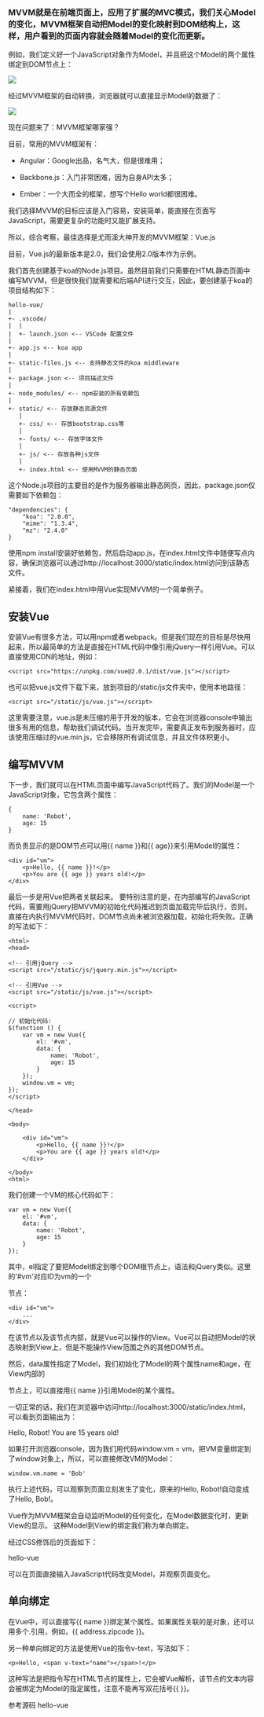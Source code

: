 
### MVVM就是在前端页面上，应用了扩展的MVC模式，我们关心Model的变化，MVVM框架自动把Model的变化映射到DOM结构上，这样，用户看到的页面内容就会随着Model的变化而更新。


例如，我们定义好一个JavaScript对象作为Model，并且把这个Model的两个属性绑定到DOM节点上：

![](\img\mvvm-bind.png)

经过MVVM框架的自动转换，浏览器就可以直接显示Model的数据了：

![](\img\mvvm-result.png)


现在问题来了：MVVM框架哪家强？

目前，常用的MVVM框架有：

- Angular：Google出品，名气大，但是很难用；

- Backbone.js：入门非常困难，因为自身API太多；

- Ember：一个大而全的框架，想写个Hello world都很困难。

我们选择MVVM的目标应该是入门容易，安装简单，能直接在页面写JavaScript，需要更复杂的功能时又能扩展支持。

所以，综合考察，最佳选择是尤雨溪大神开发的MVVM框架：Vue.js

目前，Vue.js的最新版本是2.0，我们会使用2.0版本作为示例。

我们首先创建基于koa的Node.js项目。虽然目前我们只需要在HTML静态页面中编写MVVM，但是很快我们就需要和后端API进行交互，因此，要创建基于koa的项目结构如下：

```
hello-vue/
|
+- .vscode/
|  |
|  +- launch.json <-- VSCode 配置文件
|
+- app.js <-- koa app
|
+- static-files.js <-- 支持静态文件的koa middleware
|
+- package.json <-- 项目描述文件
|
+- node_modules/ <-- npm安装的所有依赖包
|
+- static/ <-- 存放静态资源文件
   |
   +- css/ <-- 存放bootstrap.css等
   |
   +- fonts/ <-- 存放字体文件
   |
   +- js/ <-- 存放各种js文件
   |
   +- index.html <-- 使用MVVM的静态页面
```

这个Node.js项目的主要目的是作为服务器输出静态网页，因此，package.json仅需要如下依赖包：

```
"dependencies": {
    "koa": "2.0.0",
    "mime": "1.3.4",
    "mz": "2.4.0"
}
```
使用npm install安装好依赖包，然后启动app.js，在index.html文件中随便写点内容，确保浏览器可以通过http://localhost:3000/static/index.html访问到该静态文件。

紧接着，我们在index.html中用Vue实现MVVM的一个简单例子。

## 安装Vue

安装Vue有很多方法，可以用npm或者webpack。但是我们现在的目标是尽快用起来，所以最简单的方法是直接在HTML代码中像引用jQuery一样引用Vue。可以直接使用CDN的地址，例如：
```
<script src="https://unpkg.com/vue@2.0.1/dist/vue.js"></script>
```
也可以把vue.js文件下载下来，放到项目的/static/js文件夹中，使用本地路径：
```
<script src="/static/js/vue.js"></script>
```
这里需要注意，vue.js是未压缩的用于开发的版本，它会在浏览器console中输出很多有用的信息，帮助我们调试代码。当开发完毕，需要真正发布到服务器时，应该使用压缩过的vue.min.js，它会移除所有调试信息，并且文件体积更小。

## 编写MVVM

下一步，我们就可以在HTML页面中编写JavaScript代码了。我们的Model是一个JavaScript对象，它包含两个属性：
```
{
    name: 'Robot',
    age: 15
}
```
而负责显示的是DOM节点可以用{{ name }}和{{ age}}来引用Model的属性：
```
<div id="vm">
    <p>Hello, {{ name }}!</p>
    <p>You are {{ age }} years old!</p>
</div>
```
最后一步是用Vue把两者关联起来。
要特别注意的是，在<head>内部编写的JavaScript代码，需要用jQuery把MVVM的初始化代码推迟到页面加载完毕后执行，否则，直接在<head>内执行MVVM代码时，DOM节点尚未被浏览器加载，初始化将失败。正确的写法如下：

```
<html>
<head>

<!-- 引用jQuery -->
<script src="/static/js/jquery.min.js"></script>

<!-- 引用Vue -->
<script src="/static/js/vue.js"></script>

<script>

// 初始化代码:
$(function () {
    var vm = new Vue({
        el: '#vm',
        data: {
            name: 'Robot',
            age: 15
        }
    });
    window.vm = vm;
});
</script>

</head>

<body>

    <div id="vm">
        <p>Hello, {{ name }}!</p>
        <p>You are {{ age }} years old!</p>
    </div>

</body>
<html>
```
我们创建一个VM的核心代码如下：
```
var vm = new Vue({
    el: '#vm',
    data: {
        name: 'Robot',
        age: 15
    }
});
```
其中，el指定了要把Model绑定到哪个DOM根节点上，语法和jQuery类似。这里的'#vm'对应ID为vm的一个<div>节点：
```
<div id="vm">
    ...
</div>
```
在该节点以及该节点内部，就是Vue可以操作的View。Vue可以自动把Model的状态映射到View上，但是不能操作View范围之外的其他DOM节点。

然后，data属性指定了Model，我们初始化了Model的两个属性name和age，在View内部的<p>节点上，可以直接用{{ name }}引用Model的某个属性。

一切正常的话，我们在浏览器中访问http://localhost:3000/static/index.html，可以看到页面输出为：

Hello, Robot!
You are 15 years old!

如果打开浏览器console，因为我们用代码window.vm = vm，把VM变量绑定到了window对象上，所以，可以直接修改VM的Model：
```
window.vm.name = 'Bob'
```
执行上述代码，可以观察到页面立刻发生了变化，原来的Hello, Robot!自动变成了Hello, Bob!。

Vue作为MVVM框架会自动监听Model的任何变化，在Model数据变化时，更新View的显示。 这种Model到View的绑定我们称为单向绑定。

经过CSS修饰后的页面如下：

hello-vue

可以在页面直接输入JavaScript代码改变Model，并观察页面变化。

## 单向绑定

在Vue中，可以直接写{{ name }}绑定某个属性。如果属性关联的是对象，还可以用多个.引用，例如，{{ address.zipcode }}。

另一种单向绑定的方法是使用Vue的指令v-text，写法如下：
```
<p>Hello, <span v-text="name"></span>!</p>
```
这种写法是把指令写在HTML节点的属性上，它会被Vue解析，该节点的文本内容会被绑定为Model的指定属性，注意不能再写双花括号{{ }}。

参考源码
hello-vue